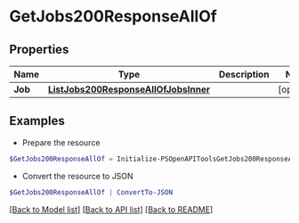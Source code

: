 # GetJobs200ResponseAllOf
## Properties

Name | Type | Description | Notes
------------ | ------------- | ------------- | -------------
**Job** | [**ListJobs200ResponseAllOfJobsInner**](ListJobs200ResponseAllOfJobsInner.md) |  | [optional] 

## Examples

- Prepare the resource
```powershell
$GetJobs200ResponseAllOf = Initialize-PSOpenAPIToolsGetJobs200ResponseAllOf  -Job null
```

- Convert the resource to JSON
```powershell
$GetJobs200ResponseAllOf | ConvertTo-JSON
```

[[Back to Model list]](../README.md#documentation-for-models) [[Back to API list]](../README.md#documentation-for-api-endpoints) [[Back to README]](../README.md)

